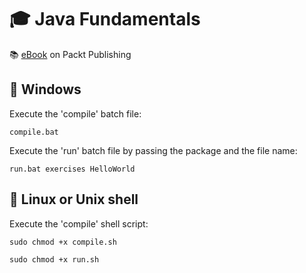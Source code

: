 # :mortar_board: Java Fundamentals

:books: [eBook][ebook] on Packt Publishing

## :beginner: Windows

Execute the 'compile' batch file:

`compile.bat`

Execute the 'run' batch file by passing the package and the file name:

`run.bat exercises HelloWorld`

## :beginner: Linux or Unix shell

Execute the 'compile' shell script:

`sudo chmod +x compile.sh`

`sudo chmod +x run.sh`

[ebook]: https://www.packtpub.com/product/java-fundamentals/9781789801736

